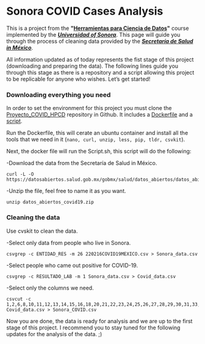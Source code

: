 

# Sonora COVID Cases Analysis

This is a project from the **"[Herramientas para Ciencia de Datos](https://mcd-unison.github.io/curso-hpcd/)"** course implemented by the [***Universidad of Sonora***](https://www.unison.mx/). This page will guide you through the process of cleaning data provided by the [***Secretaría de Salud in México***](https://www.gob.mx/salud/documentos/datos-abiertos-152127). 

All information updated as of today represents the fist stage of this project (downloading and preparing the data). The following lines guide you through this stage as there is a repository and a script allowing this project to be replicable for anyone who wishes.
Let’s get started!




### Downloading everything you need
In order to set the environment for this project you must clone the [Proyecto_COVID_HPCD](https://github.com/MichelleVlza/Proyecto_COVID_HPCD) repository in Github. It includes a [Dockerfile](https://github.com/MichelleVlza/Proyecto_COVID_HPCD/blob/main/MichelleValenzuela.dockerfile) and a [script](https://github.com/MichelleVlza/Proyecto_COVID_HPCD/blob/main/Script.sh).


Run the Dockerfile, this will cerate an ubuntu container and install all the tools that we need in it (`nano, curl, unzip, less, pip, tldr, csvkit`).


Next, the docker file will run the Script.sh, this script will do the following:
  
  
  -Download the data from the Secretaría de Salud in México.
         
```
curl -L -O https://datosabiertos.salud.gob.mx/gobmx/salud/datos_abiertos/datos_abiertos_covid19.zip
```


  -Unzip the file, feel free to name it as you want.
    
 ```
 unzip datos_abiertos_covid19.zip
 ```



### Cleaning the data
Use cvskit to clean the data.
  
  -Select only data from people who live in Sonora.
    
```
csvgrep -c ENTIDAD_RES -m 26 220216COVID19MEXICO.csv > Sonora_data.csv
```

  -Select people who came out positive for COVID-19.
    
```
csvgrep -c RESULTADO_LAB -m 1 Sonora_data.csv > Covid_data.csv
```

  -Select only the columns we need.

```
csvcut -c 1,2,6,8,10,11,12,13,14,15,16,18,20,21,22,23,24,25,26,27,28,29,30,31,33,40 Covid_data.csv > Sonora_COVID.csv
```


Now you are done, the data is ready for analysis and we are up to the first stage of this project. 
I recommend you to stay tuned for the following updates for the analysis of the data. ;)

